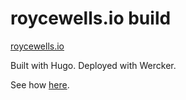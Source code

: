 # roycewells.io build

[roycewells.io](http://roycewells.io)

Built with Hugo. Deployed with Wercker. 

See how [here](http://roycewells.io/writing/hugo/). 